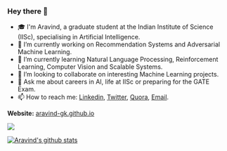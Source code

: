 ### Hey there 👋

<!--
**aravind-gk/aravind-gk** is a ✨ _special_ ✨ repository because its `README.md` (this file) appears on your GitHub profile.

Here are some ideas to get you started:
-->

- 🎓 I'm Aravind, a graduate student at the Indian Institute of Science (IISc), specialising in Artificial Intelligence.
- 🔭 I’m currently working on Recommendation Systems and Adversarial Machine Learning.
- 🌱 I’m currently learning Natural Language Processing, Reinforcement Learning, Computer Vision and Scalable Systems.
- 👯 I’m looking to collaborate on interesting Machine Learning projects.
- 💬 Ask me about careers in AI, life at IISc or preparing for the GATE Exam.
- 📫 How to reach me: [Linkedin](https://www.linkedin.com/in/aravindgk/), [Twitter](https://twitter.com/aravind_IISc), [Quora](https://www.quora.com/profile/G-Aravind), [Email](mailto:aravindg1@iisc.ac.in).

**Website:** [aravind-gk.github.io](https://aravind-gk.github.io/)

![](https://komarev.com/ghpvc/?username=aravind-gk)

[![Aravind's github stats](https://github-readme-stats.vercel.app/api?username=aravind-gk&count_private=true&show_icons=true&theme=radical&hide_rank=false)](https://github.com/aravind-gk/github-readme-stats)
